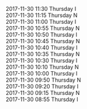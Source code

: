 2017-11-30 11:30 Thursday  I  
2017-11-30 11:15 Thursday  N  
2017-11-30 11:00 Thursday  I  
2017-11-30 10:55 Thursday  N  
2017-11-30 10:50 Thursday  I  
2017-11-30 10:45 Thursday  N  
2017-11-30 10:40 Thursday  I  
2017-11-30 10:35 Thursday  N  
2017-11-30 10:30 Thursday  I  
2017-11-30 10:10 Thursday  N  
2017-11-30 10:00 Thursday  I  
2017-11-30 09:50 Thursday  N  
2017-11-30 09:20 Thursday  I  
2017-11-30 09:15 Thursday  N  
2017-11-30 08:55 Thursday  I  

